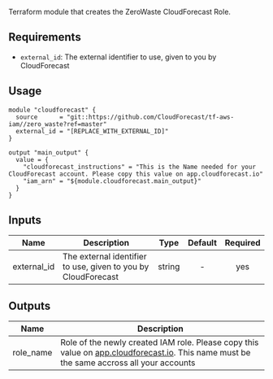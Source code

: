 Terraform module that creates the ZeroWaste CloudForecast Role.

## Requirements

 * `external_id`: The external identifier to use, given to you by CloudForecast

## Usage

```hcl
module "cloudforecast" {
  source      = "git::https://github.com/CloudForecast/tf-aws-iam//zero_waste?ref=master"
  external_id = "[REPLACE_WITH_EXTERNAL_ID]"
}

output "main_output" {
  value = {
    "cloudforecast_instructions" = "This is the Name needed for your CloudForecast account. Please copy this value on app.cloudforecast.io"
    "iam_arn" = "${module.cloudforecast.main_output}"
  }
}
```

## Inputs

| Name | Description | Type | Default | Required |
|------|-------------|:----:|:-----:|:-----:|
| external_id | The external identifier to use, given to you by CloudForecast | string | - | yes |

## Outputs

| Name | Description |
|------|-------------|
| role_name | Role of the newly created IAM role. Please copy this value on [app.cloudforecast.io](https://app.cloudforecast.io). This name must be the same accross all your accounts|